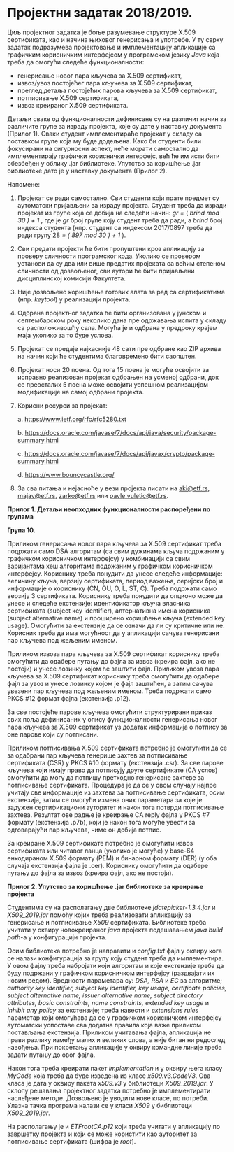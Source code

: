 # Пројектни задатак 2018/2019.

Циљ пројектног задатка је боље разумевање структуре X.509 сертификата, као и начина
њиховог генерисања и употребе. У ту сврху задатак подразумева пројектовање и
имплементацију апликације са графичким корисничким интерфејсом у програмском
језику _Java_ која треба да омогући следеће функционалности:

- генерисање новог пара кључева за X.509 сертификат,
- извоз/увоз постојећег пара кључева за X.509 сертификат,
- преглед детаља постојећих парова кључева за X.509 сертификат,
- потписивање X.509 сертификата,
- извоз креираног X.509 сертификата.

Детаљи сваке од функционалности дефинисане су на различит начин за различите групе
за израду пројекта, које су дате у наставку документа (Прилог 1). Сваки студент
имплементираће пројекат у складу са поставком групе која му буде додељена. Како би
студенти били фокусирани на сигурносни аспект, неће морати самостално да
имплементирају графички кориснички интерфејс, већ ће им исти бити обезбеђен у облику
.jar библиотеке. Упутство за коришћење .jar библиотеке дато је у наставку документа
(Прилог 2).

Напомене:

1. Пројекат се ради самостално. Сви студенти који прате предмет су аутоматски
    пријављени за израду пројекта. Студент треба да изради пројекат из групе која се
    добија на следећи начин: _gr =_ ( _brind mod 30 ) + 1_ , где је _gr_ број групе коју студент
    треба да ради, а _brind_ број индекса студента (нпр. студент са индексом 2017/0897
    треба да ради групу 28 _= ( 897 mod 30 ) + 1_ ).
2. Сви предати пројекти ће бити пропуштени кроз апликацију за проверу сличности
    програмског кода. Уколико се провером установи да су два или више предатих
    пројеката са већим степеном сличности од дозвољеног, сви аутори ће бити
    пријављени дисциплинској комисији Факултета.


3. Није дозвољено коришћење готових алата за рад са сертификатима (нпр. _keytool_) у
    реализацији пројекта.
4. Одбрана пројектног задатка ће бити организована у јунском и септембарском року
    неколико дана пре одржавања испита у складу са расположивошћу сала. Могућа је
    и одбрана у предроку крајем маја уколико за то буде услова.
5. Пројекат се предаје најкасније 48 сати пре одбране као ZIP архива на начин који ће
    студентима благовремено бити саопштен.
6. Пројекат носи 20 поена. Од тога 15 поена је могуће освојити за исправно
    реализован пројекат одбрањен на усменој одбрани, док се преосталих 5 поена
    може освојити успешном реализацијом модификације на самој одбрани пројекта.
7. Корисни ресурси за пројекат:

    a. https://www.ietf.org/rfc/rfc5280.txt

    b. https://docs.oracle.com/javase/7/docs/api/java/security/package-summary.html

    c. https://docs.oracle.com/javase/7/docs/api/javax/crypto/package-summary.html

    d. https://www.bouncycastle.org/

8. За сва питања и нејасноће у вези пројекта писати на aki@etf.rs, majav@etf.rs,
    zarko@etf.rs или pavle.vuletic@etf.rs.


**Прилог 1. Детаљи неопходних функционалности распоређени по групама**

**Група 10.**

Приликом генерисања новог пара кључева за X.509 сертификат треба подржати само DSA
алгоритам (са свим дужинама кључа подржаним у графичком корисничком интерфејсу) у
комбинацији са свим варијантама хеш алгоритама подржаним у графичком корисничком
интерфејсу. Кориснику треба понудити да унесе следеће информације: величину кључа,
верзију сертификата, период важења, серијски број и информације о кориснику (CN, OU,
O, L, ST, C). Треба подржати само верзију 3 сертификата. Кориснику треба понудити да
опционо може да унесе и следеће екстензије: идентификатор кључа власника
сертификата (subject key identifier), алтернативна имена корисника (subject alternative
name) и проширено коришћење кључа (extended key usage). Омогућити за екстензије да се
означи да ли су критичне или не. Корисник треба да има могућност да у апликацији сачува
генерисани пар кључева под жељеним именом.

Приликом извоза пара кључева за X.509 сертификат кориснику треба омогућити да
одабере путању до фајла за извоз (креира фајл, ако не постоји) и унесе лозинку којом ће
заштити фајл. Приликом увоза пара кључева за X.509 сертификат кориснику треба
омогућити да одабере фајл за увоз и унесе лозинку којом је фајл заштићен, а затим сачува
увезени пар кључева под жељеним именом. Треба подржати само PKCS #12 формат фајла
(екстензија .p12).

За све постојеће парове кључева омогућити структурирани приказ свих поља дефинисаних
у опису функционалности генерисања новог пара кључева за X.509 сертификат уз додатак
информација о потпису за оне парове који су потписани.

Приликом потписивања X.509 сертификата потребно је омогућити да се за одабрани пар
кључева генерише захтев за потписивање сертификата (CSR) у PKCS #10 формату
(екстензија .csr). За све парове кључева који имају право да потписују друге сертификате
(CA услов) омогућити да могу да потпишу претходно генерисане захтеве за потписивање
сертификата. Процедура је да се у овом случају најпре учитају све информације из захтева
за потписивање сертификата, осим екстензија, затим се омогући измена оних параметара
за које је задужен сертификациони ауторитет и након тога потврди потписивање захтева.
Резултат ове радње је креирање CA reply фајла у PKCS #7 формату (екстензија .p7b), који је
након тога могуће увести за одговарајући пар кључева, чиме он добија потпис.

За креиране X.509 сертификате потребно је омогућити извоз сертификата или читавог
ланца (уколико је могуће) у base-64 енкодираном X.509 формату (PEM) и бинарном
формату (DER) (у оба случаја екстензија фајла је .cer). Кориснику омогућити да одабере
путању до фајла за извоз (креира фајл, ако не постоји).

**Прилог 2. Упутство за коришћење .jar библиотеке за креирање пројекта**

Студентима су на располагању две библиотеке _jdatepicker-1.3.4.jar_ и _Х509_2019.јаr_ помоћу
којих треба реализовати апликацију за генерисање и потписивање _Х509_ сертификата.
Библиотеке треба учитати у оквиру новокреираног _јаvа_ пројекта подешавањем _java build
path_-a у конфигурацији пројекта.

Осим библиотека потребно је направити и _config.txt_ фајл у оквиру кога се налази
конфигурација за групу коју студент треба да имплементира. У овом фајлу треба набројати
који алгоритам и које екстензије треба да буду подржани у графичком корисничком
интерфејсу (раздвајати их новим редом). Вредности параметара су: _DSA, RSA_ и _EC_ за
алгоритме; _authority key identifier, subject key identifier, key usage, certificate policies, subject
alternative name, issuer alternative name, subject directory attributes, basic constraints, name
constraints, extended key usage_ и _inhibit any policy_ за екстензије; треба навести и _extensions
rules_ параметар који омогућава да се у графичком корисничком интерфејсу аутоматски
успоставе сва додатна правила која важе приликом постављања екстензија. Приликом
учитавања фајла, апликација не прави разлику између малих и великих слова, а није
битан ни редослед навођења. При покретању апликације у оквиру командне линије треба
задати путању до овог фајла.

Након тога треба креирати пакет _implementation_ и у оквиру њега класу _MyCode_ која треба
да буде изведена из класе _x509.v3.CodeV3_. Ова класа је дата у оквиру пакета _x509.v3_ у
библиотеци _Х509_2019.јаr_. У склопу решавања пројектног задатка потребно је
имплементирати наслеђене методе. Дозвољено је уводити нове класе, по потреби.
Улазна тачка програма налази се у класи _Х509_ у библиотеци _Х509_2019.јаr_.

На располагању је и _ETFrootCA.p12_ који треба учитати у апликацију по завршетку пројекта
и који се може користити као ауторитет за потписивање сертификата (шифра је _root_).
